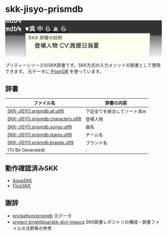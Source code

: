 # skk-jisyo-prismdb

![](docs/skk-jisyo-manakalaala.png)

プリティーシリーズのSKK辞書です。SKK方式の入力メソッドの辞書として使用できます。
元データに [PrismDB](https://github.com/prickathon/prismdb) を使っています。

## 辞書

| ファイル名 | 辞書の内容 |
|---|---|
| [SKK-JISYO.prismdb.all.utf8](https://raw.githubusercontent.com/banjun/skk-jisyo-prismdb/master/SKK-JISYO.prismdb.all.utf8) | 下記全てを結合してソート済み |
| [SKK-JISYO.prismdb.characters.utf8](https://raw.githubusercontent.com/banjun/skk-jisyo-prismdb/master/SKK-JISYO.prismdb.characters.utf8) | 登場人物 |
| [SKK-JISYO.prismdb.songs.utf8](https://raw.githubusercontent.com/banjun/skk-jisyo-prismdb/master/SKK-JISYO.prismdb.songs.utf8) | 曲名 |
| [SKK-JISYO.prismdb.teams.utf8](https://raw.githubusercontent.com/banjun/skk-jisyo-prismdb/master/SKK-JISYO.prismdb.teams.utf8)  | チーム名 |
| [SKK-JISYO.prismdb.brands.utf8](https://raw.githubusercontent.com/banjun/skk-jisyo-prismdb/master/SKK-JISYO.prismdb.brands.utf8)  | ブランド名 |
| (To Be Generated)  | : |

## 動作確認済みSKK

* [AquaSKK](https://github.com/codefirst/aquaskk)
* [FlickSKK](https://github.com/codefirst/FlickSKK)

## 謝辞

* [prickathon/prismdb](https://github.com/prickathon/prismdb) 元データ
* [project-brightblue/skk-dict-imascg](https://github.com/project-brightblue/skk-dict-imascg) SKK辞書レポジトリの構成・辞書ファイルの注釈等の参考
